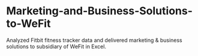 # Marketing-and-Business-Solutions-to-WeFit
Analyzed Fitbit fitness tracker data and delivered marketing &amp; business solutions to subsidiary of WeFit in Excel. 
